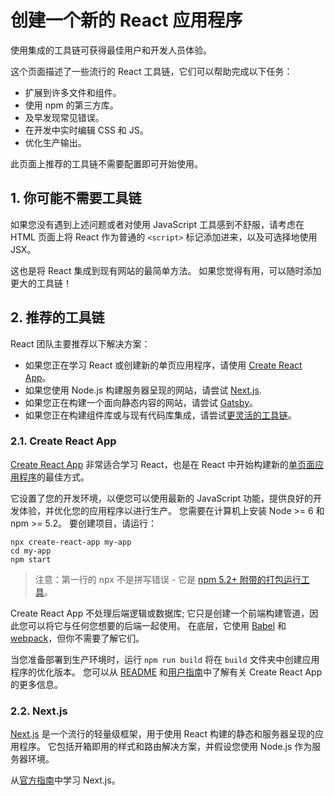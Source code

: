 # 创建一个新的 React 应用程序

使用集成的工具链可获得最佳用户和开发人员体验。

这个页面描述了一些流行的 React 工具链，它们可以帮助完成以下任务：

* 扩展到许多文件和组件。
* 使用 npm 的第三方库。
* 及早发现常见错误。
* 在开发中实时编辑 CSS 和 JS。
* 优化生产输出。

此页面上推荐的工具链不需要配置即可开始使用。

## 1. 你可能不需要工具链

如果您没有遇到上述问题或者对使用 JavaScript 工具感到不舒服，请考虑在 HTML 页面上将 React 作为普通的 `<script>` 标记添加进来，以及可选择地使用 JSX。

这也是将 React 集成到现有网站的最简单方法。 如果您觉得有用，可以随时添加更大的工具链！

## 2. 推荐的工具链

React 团队主要推荐以下解决方案：

* 如果您正在学习 React 或创建新的单页应用程序，请使用 [Create React App](https://reactjs.org/docs/create-a-new-react-app.html#create-react-app)。
* 如果您使用 Node.js 构建服务器呈现的网站，请尝试 [Next.js](https://reactjs.org/docs/create-a-new-react-app.html#nextjs).
* 如果您正在构建一个面向静态内容的网站，请尝试 [Gatsby](https://reactjs.org/docs/create-a-new-react-app.html#gatsby)。
* 如果您正在构建组件库或与现有代码库集成，请尝试[更灵活的工具链](https://reactjs.org/docs/create-a-new-react-app.html#more-flexible-toolchains)。

### 2.1. Create React App

[Create React App](http://github.com/facebookincubator/create-react-app) 非常适合学习 React，也是在 React 中开始构建新的[单页面应用程序](https://reactjs.org/docs/glossary.html#single-page-application)的最佳方式。

它设置了您的开发环境，以便您可以使用最新的 JavaScript 功能，提供良好的开发体验，并优化您的应用程序以进行生产。 您需要在计算机上安装 Node >= 6 和 npm >= 5.2。 要创建项目，请运行：

```shell
npx create-react-app my-app
cd my-app
npm start
```

>注意：第一行的 npx 不是拼写错误 - 它是 [npm 5.2+ 附带的打包运行工具](https://medium.com/@maybekatz/introducing-npx-an-npm-package-runner-55f7d4bd282b)。

Create React App 不处理后端逻辑或数据库; 它只是创建一个前端构建管道，因此您可以将它与任何您想要的后端一起使用。 在底层，它使用 [Babel](http://babeljs.io/) 和 [webpack](https://webpack.js.org/)，但你不需要了解它们。

当您准备部署到生产环境时，运行 `npm run build` 将在 `build` 文件夹中创建应用程序的优化版本。 您可以从 [README](https://github.com/facebookincubator/create-react-app#create-react-app-) 和[用户指南](https://github.com/facebookincubator/create-react-app/blob/master/packages/react-scripts/template/README.md#table-of-contents)中了解有关 Create React App 的更多信息。

### 2.2. Next.js

[Next.js](https://nextjs.org/) 是一个流行的轻量级框架，用于使用 React 构建的静态和服务器呈现的应用程序。 它包括开箱即用的样式和路由解决方案，并假设您使用 Node.js 作为服务器环境。

从[官方指南](https://nextjs.org/learn/)中学习 Next.js。